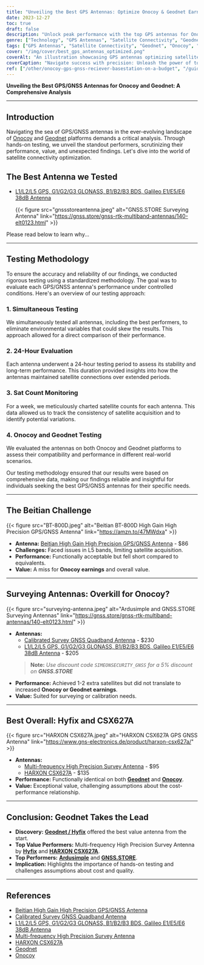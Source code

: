 ```yaml
---
title: "Unveiling the Best GPS Antennas: Optimize Onocoy & Geodnet Earnings!"
date: 2023-12-27
toc: true
draft: false
description: "Unlock peak performance with the top GPS antennas for Onocoy and Geodnet. Discover unexpected winners and elevate your satellite connectivity game!"
genre: ["Technology", "GPS Antennas", "Satellite Connectivity", "Geodnet Optimization", "Onocoy Earnings", "Surveying Tools", "GNSS Calibration", "Navigation Hardware", "Tech Reviews", "Performance Testing"]
tags: ["GPS Antennas", "Satellite Connectivity", "Geodnet", "Onocoy", "Surveying", "GNSS Calibration", "Tech Reviews", "Navigation Hardware", "Earnings Optimization", "Performance Testing", "Best GPS Antennas", "Optimized Connectivity", "Geodnet Tools", "Surveying Solutions", "Onocoy Strategies", "GPS Performance", "Navigation Equipment", "Top Tech", "Tech Trends", "Antenna Reviews", "Tech Innovations", "Precision Navigation", "GNSS Technology", "Onocoy Satellites", "Earnings Boost", "Tech Insights", "Navigation Systems", "High-Precision Antennas", "Technology Testing"]
cover: "/img/cover/best_gps_antennas_optimized.png"
coverAlt: "An illustration showcasing GPS antennas optimizing satellite connectivity for Onocoy and Geodnet."
coverCaption: "Navigate success with precision: Unleash the power of top GPS antennas!"
ref: ["/other/onocoy-gps-gnss-reciever-basestation-on-a-budget", "/guides/budget-diy-gps-gnss-base-station-setup-esp32-um980", "/other/onocoy-supported-rtcm-messages", "/other/affordable-precision-positioning-gnss-modules"]
---
```


**Unveiling the Best GPS/GNSS Antennas for Onocoy and Geodnet: A Comprehensive Analysis**

______

## Introduction

Navigating the sea of GPS/GNSS antennas in the ever-evolving landscape of [Onocoy](https://www.onocoy.com/) and [Geodnet](https://geodnet.com/) platforms demands a critical analysis. Through hands-on testing, we unveil the standout performers, scrutinizing their performance, value, and unexpected findings. Let's dive into the world of satellite connectivity optimization.

## The Best Antenna we Tested

- [L1/L2/L5 GPS, G1/G2/G3 GLONASS, B1/B2/B3 BDS, Galileo E1/E5/E6 38dB Antenna](https://gnss.store/gnss-rtk-multiband-antennas/140-elt0123.html)

   {{< figure src="gnssstoreantenna.jpeg" alt="GNSS.STORE Surveying Antenna" link="https://gnss.store/gnss-rtk-multiband-antennas/140-elt0123.html" >}}

Please read below to learn why...

____

## Testing Methodology

To ensure the accuracy and reliability of our findings, we conducted rigorous testing using a standardized methodology. The goal was to evaluate each GPS/GNSS antenna's performance under controlled conditions. Here's an overview of our testing approach:

### 1. Simultaneous Testing
We simultaneously tested all antennas, including the best performers, to eliminate environmental variables that could skew the results. This approach allowed for a direct comparison of their performance.

### 2. 24-Hour Evaluation
Each antenna underwent a 24-hour testing period to assess its stability and long-term performance. This duration provided insights into how the antennas maintained satellite connections over extended periods.

### 3. Sat Count Monitoring
For a week, we meticulously charted satellite counts for each antenna. This data allowed us to track the consistency of satellite acquisition and to identify potential variations.

### 4. Onocoy and Geodnet Testing
We evaluated the antennas on both Onocoy and Geodnet platforms to assess their compatibility and performance in different real-world scenarios.

Our testing methodology ensured that our results were based on comprehensive data, making our findings reliable and insightful for individuals seeking the best GPS/GNSS antennas for their specific needs.


______

## The Beitian Challenge

{{< figure src="BT-800D.jpeg" alt="Beitian BT-800D High Gain High Precision GPS/GNSS Antenna" link="https://amzn.to/47MWdxa" >}}

   - **Antenna:** [Beitian High Gain High Precision GPS/GNSS Antenna](https://amzn.to/47MWdxa) - $86
   - **Challenges:** Faced issues in L5 bands, limiting satellite acquisition.
   - **Performance:** Functionally acceptable but fell short compared to equivalents.
   - **Value:** A miss for **Onocoy earnings** and overall value.

______

## Surveying Antennas: Overkill for Onocoy?

{{< figure src="surveying-antenna.jpeg" alt="Ardusimple and GNSS.STORE Surveying Antennas" link="https://gnss.store/gnss-rtk-multiband-antennas/140-elt0123.html" >}}

   - **Antennas:**
      - [Calibrated Survey GNSS Quadband Antenna](https://www.ardusimple.com/product/calibrated-survey-gnss-quadband-antenna-ip67/) - $230
      - [L1/L2/L5 GPS, G1/G2/G3 GLONASS, B1/B2/B3 BDS, Galileo E1/E5/E6 38dB Antenna](https://gnss.store/gnss-rtk-multiband-antennas/140-elt0123.html) - $205
      > **Note:** *Use discount code `SIMEONSECURITY_GNSS` for a 5% discount on **GNSS.STORE***
   - **Performance:** Achieved 1-2 extra satellites but did not translate to increased **Onocoy or Geodnet earnings**.
   - **Value:** Suited for surveying or calibration needs.

______

## Best Overall: Hyfix and CSX627A

{{< figure src="HARXON CSX627A.jpeg" alt="HARXON CSX627A GPS GNSS Antenna" link="https://www.gns-electronics.de/product/harxon-csx627a/" >}}

   - **Antennas:**
      - [Multi-frequency High Precision Survey Antenna](https://hyfix.ai/products/multi-frequency-high-precision-survey-antenna) - $95
      - [HARXON CSX627A](https://www.gns-electronics.de/product/harxon-csx627a/) - $135
   - **Performance:** Functionally identical on both [**Geodnet**](https://geodnet.com/) and [**Onocoy**](https://www.onocoy.com/).
   - **Value:** Exceptional value, challenging assumptions about the cost-performance relationship.

______

## Conclusion: Geodnet Takes the Lead
   - **Discovery:** [**Geodnet / Hyfix**](https://hyfix.ai/products/multi-frequency-high-precision-survey-antenna) offered the best value antenna from the start.
   - **Top Value Performers:** Multi-frequency High Precision Survey Antenna by [**Hyfix**](https://hyfix.ai/products/multi-frequency-high-precision-survey-antenna) and [**HARXON CSX627A**](https://www.gns-electronics.de/product/harxon-csx627a/).
   - **Top Performers:** [**Ardusimple**](https://www.ardusimple.com/product/calibrated-survey-gnss-quadband-antenna-ip67/) and [**GNSS.STORE**](https://gnss.store/gnss-rtk-multiband-antennas/140-elt0123.html).
   - **Implication:** Highlights the importance of hands-on testing and challenges assumptions about cost and quality.

______

## References
   - [Beitian High Gain High Precision GPS/GNSS Antenna](https://amzn.to/47MWdxa)
   - [Calibrated Survey GNSS Quadband Antenna](https://www.ardusimple.com/product/calibrated-survey-gnss-quadband-antenna-ip67/)
   - [L1/L2/L5 GPS, G1/G2/G3 GLONASS, B1/B2/B3 BDS, Galileo E1/E5/E6 38dB Antenna](https://gnss.store/gnss-rtk-multiband-antennas/140-elt0123.html)
   - [Multi-frequency High Precision Survey Antenna](https://hyfix.ai/products/multi-frequency-high-precision-survey-antenna)
   - [HARXON CSX627A](https://www.gns-electronics.de/product/harxon-csx627a/)
   - [Geodnet](https://geodnet.com/)
   - [Onocoy](https://www.onocoy.com/)